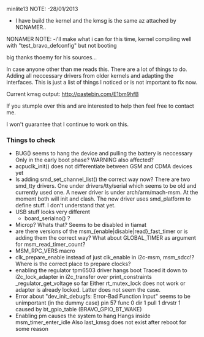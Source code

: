 minlite13 NOTE:
-28/01/2013
- I have build the kernel and the kmsg is the same az attached by NONAMER..


NONAMER NOTE:
-i'll make what i can for this time, kernel compiling well with "test_bravo_defconfig" but not booting

big thanks thoemy for his sources...

In case anyone other than me reads this. There are a lot of things to do. Adding
all neccessary drivers from older kernels and adapting the interfaces. This is
just a list of things I noticed or is not important to fix now.

Current kmsg output: http://pastebin.com/E1bm9hfB

If you stumple over this and are interested to help then feel free to contact me.

I won't guarantee that I continue to work on this.

### Things to check
 * BUG() seems to hang the device and pulling the battery is neccessary
   Only in the early boot phase? WARNING also affected?
 * acpuclk_init() does not differentiate between GSM and CDMA devices yet
 * Is adding smd_set_channel_list() the correct way now?
   There are two smd_tty drivers. One under drivers/tty/serial which seems to be old
   and currently used one. A newer driver is under arch/arm/mach-msm. At the moment
   both will init and clash. The new driver uses smd_platform to define stuff. I 
   don't understand that yet.
 * USB stuff looks very different
   * board_serialno() ?
 * Microp? Whats that? Seems to be disabled in tiamat
 * are there versions of the msm_{enable|disable|read}_fast_timer or is adding
   them the correct way? What about GLOBAL_TIMER as argument for msm_read_timer_count?
 * MSM_RPC_VERS macro
 * clk_prepare_enable instead of just clk_enable in i2c-msm, msm_sdcc!?
   Where is the correct place to prepare clocks?
 * enabling the regulator tpm6503 driver hangs boot
   Traced it down to i2c_lock_adapter in i2c_transfer over print_constraints _regulator_get_voltage so far
   Either rt_mutex_lock does not work or adapter is already locked. Latter does not seem the case.
 * Error about "dev_init_debugfs: Error-Bad Function Input" seems to be unimportant (in the dummy case)
   pin 57 func 0 dir 1 pull 1 drvstr 1
   caused by bt_gpio_table (BRAVO_GPIO_BT_WAKE)
 * Enabling pm causes the system to hang
   Hangs inside msm_timer_enter_idle
   Also last_kmsg does not exist after reboot for some reason

